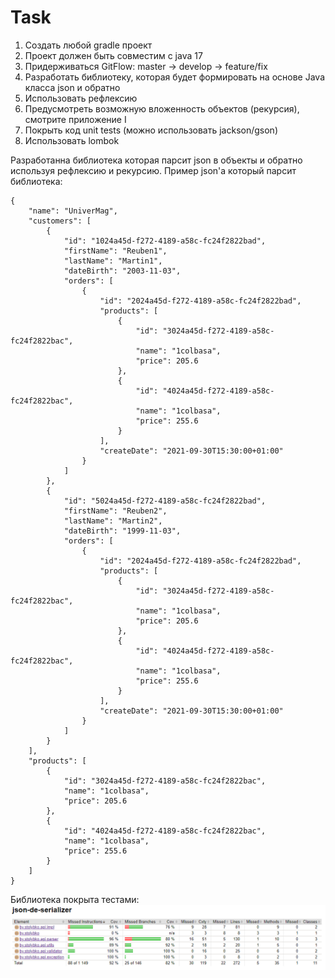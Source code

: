 # Task
1. Создать любой gradle проект
2. Проект должен быть совместим с java 17
3. Придерживаться GitFlow: master -> develop -> feature/fix
4. Разработать библиотеку, которая будет формировать на основе Java класса json и обратно
5. Использовать рефлексию
6. Предусмотреть возможную вложенность объектов (рекурсия), смотрите приложение I
7. Покрыть код unit tests (можно использовать jackson/gson)
8. Использовать lombok

Разработанна библиотека которая парсит json в объекты и обратно используя рефлексию и рекурсию.
Пример json'а который парсит библиотека:
~~~
{
    "name": "UniverMag",
    "customers": [
        {
            "id": "1024a45d-f272-4189-a58c-fc24f2822bad",
            "firstName": "Reuben1",
            "lastName": "Martin1",
            "dateBirth": "2003-11-03",
            "orders": [
                {
                    "id": "2024a45d-f272-4189-a58c-fc24f2822bad",
                    "products": [
                        {
                            "id": "3024a45d-f272-4189-a58c-fc24f2822bac",
                            "name": "1colbasa",
                            "price": 205.6
                        },
                        {
                            "id": "4024a45d-f272-4189-a58c-fc24f2822bac",
                            "name": "1colbasa",
                            "price": 255.6
                        }
                    ],
                    "createDate": "2021-09-30T15:30:00+01:00"
                }
            ]
        },
        {
            "id": "5024a45d-f272-4189-a58c-fc24f2822bad",
            "firstName": "Reuben2",
            "lastName": "Martin2",
            "dateBirth": "1999-11-03",
            "orders": [
                {
                    "id": "2024a45d-f272-4189-a58c-fc24f2822bad",
                    "products": [
                        {
                            "id": "3024a45d-f272-4189-a58c-fc24f2822bac",
                            "name": "1colbasa",
                            "price": 205.6
                        },
                        {
                            "id": "4024a45d-f272-4189-a58c-fc24f2822bac",
                            "name": "1colbasa",
                            "price": 255.6
                        }
                    ],
                    "createDate": "2021-09-30T15:30:00+01:00"
                }
            ]
        }
    ],
    "products": [
        {
            "id": "3024a45d-f272-4189-a58c-fc24f2822bac",
            "name": "1colbasa",
            "price": 205.6
        },
        {
            "id": "4024a45d-f272-4189-a58c-fc24f2822bac",
            "name": "1colbasa",
            "price": 255.6
        }
    ]
}
~~~

Библиотека покрыта тестами:
![test](img/test.png)

